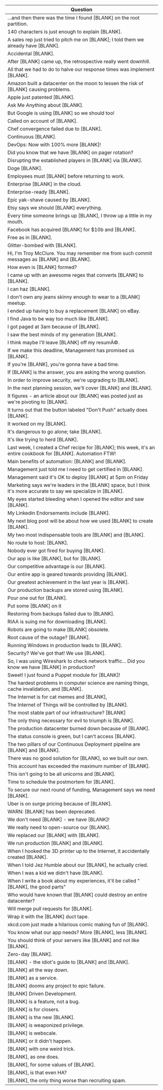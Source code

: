 Question |
--- |
...and then there was the time I found [BLANK] on the root partition. |
140 characters is just enough to explain [BLANK]. |
A sales rep just tried to pitch me on [BLANK]; I told them we already have [BLANK]. |
Accidental [BLANK]. |
After [BLANK] came up, the retrospective really went downhill. |
All that we had to do to halve our response times was implement [BLANK]. |
Amazon built a datacenter on the moon to lessen the risk of [BLANK] causing problems. |
Apple just patented [BLANK]. |
Ask Me Anything about [BLANK]. |
But Google is using [BLANK] so we should too! |
Called on account of [BLANK]. |
Chef convergence failed due to [BLANK]. |
Continuous [BLANK]. |
DevOps: Now with 100% more [BLANK]! |
Did you know that we have [BLANK] on pager rotation? |
Disrupting the established players in [BLANK] via [BLANK]. |
Doge [BLANK]. |
Employees must [BLANK] before returning to work. |
Enterprise [BLANK] in the cloud. |
Enterprise-ready [BLANK]. |
Epic yak-shave caused by [BLANK]. |
Etsy says we should [BLANK] everything. |
Every time someone brings up [BLANK], I throw up a little in my mouth. |
Facebook has acquired [BLANK] for $10b and [BLANK]. |
Free as in [BLANK]. |
Glitter-bombed with [BLANK]. |
Hi, I'm Troy McClure. You may remember me from such commit messages as [BLANK] and [BLANK]. |
How even is [BLANK] formed? |
I came up with an awesome regex that converts [BLANK] to [BLANK]. |
I can haz [BLANK]. |
I don't own any jeans skinny enough to wear to a [BLANK] meetup. |
I ended up having to buy a replacement [BLANK] on eBay. |
I find Java to be way too much like [BLANK]. |
I got paged at 3am because of [BLANK]. |
I saw the best minds of my generation [BLANK]. |
I think maybe I'll leave [BLANK] off my resum&Atilde;&copy;. |
If we make this deadline, Management has promised us [BLANK]. |
If you're [BLANK], you're gonna have a bad time. |
If [BLANK] is the answer, you are asking the wrong question. |
In order to improve security, we're upgrading to [BLANK]. |
In the next planning session, we'll cover [BLANK] and [BLANK]. |
It figures - an article about our [BLANK] was posted just as we're pivoting to [BLANK]. |
It turns out that the button labeled "Don't Push" actually does [BLANK]. |
It worked on my [BLANK]. |
It's dangerous to go alone; take [BLANK]. |
It's like trying to herd [BLANK]. |
Last week, I created a Chef recipe for [BLANK]; this week, it's an entire cookbook for [BLANK]. Automation FTW! |
Main benefits of automation: [BLANK] and [BLANK]. |
Management just told me I need to get certified in [BLANK]. |
Management said it's OK to deploy [BLANK] at 5pm on Friday |
Marketing says we're leaders in the [BLANK] space, but I think it's more accurate to say we specialize in [BLANK]. |
My eyes started bleeding when I opened the editor and saw [BLANK]. |
My Linkedin Endorsements include [BLANK]. |
My next blog post will be about how we used [BLANK] to create [BLANK]. |
My two most indispensable tools are [BLANK] and [BLANK]. |
No route to host: [BLANK]. |
Nobody ever got fired for buying [BLANK]. |
Our app is like [BLANK], but for [BLANK]. |
Our competitive advantage is our [BLANK]. |
Our entire app is geared towards providing [BLANK]. |
Our greatest achievement in the last year is [BLANK]. |
Our production backups are stored using [BLANK]. |
Pour one out for [BLANK]. |
Put some [BLANK] on it |
Restoring from backups failed due to [BLANK]. |
RIAA is suing me for downloading [BLANK]. |
Robots are going to make [BLANK] obsolete. |
Root cause of the outage? [BLANK]. |
Running Windows in production leads to [BLANK]. |
Security? We've got that! We use [BLANK]. |
So, I was using Wireshark to check network traffic... Did you know we have [BLANK] in production? |
Sweet! I just found a Puppet module for [BLANK]! |
The hardest problems in computer science are naming things, cache invalidation, and [BLANK]. |
The Internet is for cat memes and [BLANK], |
The Internet of Things will be controlled by [BLANK]. |
The most stable part of our infrastructure? [BLANK] |
The only thing necessary for evil to triumph is [BLANK]. |
The production datacenter burned down because of [BLANK]. |
The status console is green, but I can't access [BLANK]. |
The two pillars of our Continuous Deployment pipeline are [BLANK] and [BLANK]. |
There was no good solution for [BLANK], so we built our own. |
This account has exceeded the maximum number of [BLANK]. |
This isn't going to be all unicorns and [BLANK]. |
Time to schedule the postmortem for [BLANK]. |
To secure our next round of funding, Management says we need [BLANK]. |
Uber is on surge pricing because of [BLANK]. |
WARN: [BLANK] has been deprecated. |
We don't need [BLANK] - we have [BLANK]! |
We really need to open-source our [BLANK]. |
We replaced our [BLANK] with [BLANK]. |
We run production [BLANK] and [BLANK]. |
When I hooked the 3D printer up to the Internet, it accidentally created [BLANK]. |
When I told Jez Humble about our [BLANK], he actually cried. |
When I was a kid we didn't have [BLANK]. |
When I write a book about my experiences, it'll be called "[BLANK], the good parts" |
Who would have known that [BLANK] could destroy an entire datacenter? |
Will merge pull requests for [BLANK]. |
Wrap it with the [BLANK] duct tape. |
xkcd.com just made a hilarious comic making fun of [BLANK]. |
You know what our app needs? More [BLANK], less [BLANK]. |
You should think of your servers like [BLANK] and not like [BLANK]. |
Zero-day [BLANK]. |
[BLANK] - the idiot's guide to [BLANK] and [BLANK]. |
[BLANK] all the way down. |
[BLANK] as a service. |
[BLANK] dooms any project to epic failure. |
[BLANK] Driven Development. |
[BLANK] is a feature, not a bug. |
[BLANK] is for closers. |
[BLANK] is the new [BLANK]. |
[BLANK] is weaponized privilege. |
[BLANK] is webscale. |
[BLANK] or it didn't happen. |
[BLANK] with one weird trick. |
[BLANK], as one does. |
[BLANK], for some values of [BLANK]. |
[BLANK], is that even HA? |
[BLANK], the only thing worse than recruiting spam. |
